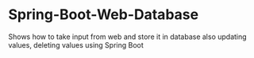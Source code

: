 # Spring-Boot-Web-Database
Shows how to take input from web and store it in database also updating values, deleting values using Spring Boot
